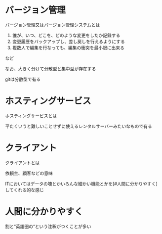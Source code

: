 
# バージョン管理
バージョン管理又はバージョン管理システムとは

1. 誰が、いつ、どこを、どのような変更をしたか記録する
1. 変更履歴をバックアップし、差し戻しを行えるようにする
1. 複数人で編集を行なっても、編集の衝突を最小限に出来る

など

なお、大きく分けて分散型と集中型が存在する

gitは分散型で有る

# ホスティングサービス
ホスティングサービスとは

平たくいうと難しいことせずに使えるレンタルサーバーみたいなもので有る

# クライアント
クライアントとは

依頼主、顧客などの意味

ITにおいてはデータの塊とかいろんな細かい機能とかを[#人間に分かりやすく]してくれる的な感じ


# 人間に分かりやすく

割と“英語圏の“という注釈がつくことが多い
